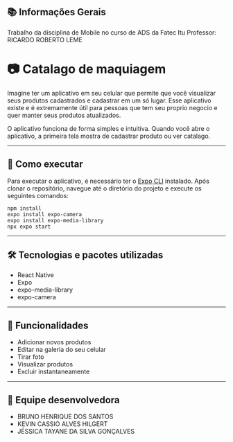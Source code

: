 ## :books: Informações Gerais
Trabalho da disciplina de Mobile no curso de ADS da Fatec Itu
Professor: RICARDO ROBERTO LEME

# 📷 Catalago de maquiagem

Imagine ter um aplicativo em seu celular que permite que você  visualizar seus produtos cadastrados e cadastrar em um só lugar. Esse aplicativo existe e é extremamente útil para pessoas que tem seu proprio negocio e quer manter seus produtos atualizados.

O aplicativo funciona de forma simples e intuitiva. Quando você abre o aplicativo, a primeira tela mostra de cadastrar produto ou ver catalago. 

---

## 🚀 Como executar
Para executar o aplicativo, é necessário ter o [Expo CLI](https://docs.expo.dev/get-started/installation/#expo-cli) instalado. Após clonar o repositório, navegue até o diretório do projeto e execute os seguintes comandos:

    npm install
    expo install expo-camera
    expo install expo-media-library
    npx expo start

---

## 🛠️ Tecnologias e pacotes utilizadas
- React Native
- Expo
- expo-media-library
- expo-camera
---

## 🎯 Funcionalidades
- Adicionar novos produtos
- Editar na galeria do seu celular
- Tirar foto
- Visualizar produtos
- Excluir instantaneamente 


---

## 👥 Equipe desenvolvedora
- BRUNO HENRIQUE DOS SANTOS
- KEVIN CASSIO ALVES HILGERT
- JÉSSICA TAYANE DA SILVA GONÇALVES